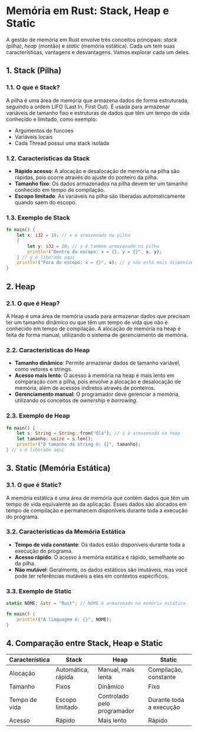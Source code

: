 # Memória em Rust: Stack, Heap e Static

A gestão de memória em Rust envolve três conceitos principais: *stack* (pilha), *heap* (montão) e *static* (memória estática). Cada um tem suas características, vantagens e desvantagens. Vamos explorar cada um deles.

## 1. Stack (Pilha)

### 1.1. O que é Stack?

A pilha é uma área de memória que armazena dados de forma estruturada, seguindo a ordem LIFO (Last In, First Out). É usada para armazenar variáveis de tamanho fixo e estruturas de dados que têm um tempo de vida conhecido e limitado, como exemplo:

* Argumentos de funcoes
* Variáveis locais
* Cada Thread possui uma stack isolada

### 1.2. Características da Stack

- **Rápido acesso**: A alocação e desalocação de memória na pilha são rápidas, pois ocorre através do ajuste do ponteiro da pilha.
- **Tamanho fixo**: Os dados armazenados na pilha devem ter um tamanho conhecido em tempo de compilação.
- **Escopo limitado**: As variáveis na pilha são liberadas automaticamente quando saem do escopo.

### 1.3. Exemplo de Stack

```rust
fn main() {
    let x: i32 = 10; // x é armazenado na pilha
    {
        let y: i32 = 20; // y é também armazenado na pilha
        println!("Dentro do escopo: x = {}, y = {}", x, y);
    } // y é liberado aqui
    println!("Fora do escopo: x = {}", x); // y não está mais disponível
}
```

## 2. Heap 

### 2.1. O que é Heap?

A Heap é uma área de memória usada para armazenar dados que precisam ter um tamanho dinâmico ou que têm um tempo de vida que não é conhecido em tempo de compilação. A alocação de memória na heap é feita de forma manual, utilizando o sistema de gerenciamento de memória.

### 2.2. Características do Heap

- **Tamanho dinâmico**: Permite armazenar dados de tamanho variável, como vetores e strings.
- **Acesso mais lento**: O acesso à memória na heap é mais lento em comparação com a pilha, pois envolve a alocação e desalocação de memória, além de acessos indiretos através de ponteiros.
- **Gerenciamento manual**: O programador deve gerenciar a memória, utilizando os conceitos de *ownership* e *borrowing*.

### 2.3. Exemplo de Heap

```rust
fn main() {
    let s: String = String::from("Olá"); // s é armazenado na heap
    let tamanho: usize = s.len();
    println!("O tamanho da string é: {}", tamanho);
} // s é liberado aqui
```

## 3. Static (Memória Estática)

### 3.1. O que é Static?

A memória estática é uma área de memória que contém dados que têm um tempo de vida equivalente ao da aplicação. Esses dados são alocados em tempo de compilação e permanecem disponíveis durante toda a execução do programa.

### 3.2. Características da Memória Estática

- **Tempo de vida constante**: Os dados estão disponíveis durante toda a execução do programa.
- **Acesso rápido**: O acesso à memória estática é rápido, semelhante ao da pilha.
- **Não mutável**: Geralmente, os dados estáticos são imutáveis, mas você pode ter referências mutáveis a eles em contextos específicos.

### 3.3. Exemplo de Static

```rust
static NOME: &str = "Rust"; // NOME é armazenado na memória estática

fn main() {
    println!("A linguagem é: {}", NOME);
}
```

## 4. Comparação entre Stack, Heap e Static

| Característica | Stack                | Heap                        | Static                    |
| --------------- | -------------------- | --------------------------- | ------------------------- |
| Alocação      | Automática, rápida | Manual, mais lenta          | Compilação, constante   |
| Tamanho         | Fixos                | Dinâmico                   | Fixo                      |
| Tempo de vida   | Escopo limitado      | Controlado pelo programador | Durante toda a execução |
| Acesso          | Rápido              | Mais lento                  | Rápido                   |

